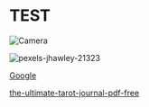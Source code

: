 # TEST

![Camera](https://images.unsplash.com/photo-1560674457-12073ed6fae6?fm=jpg&q=60&w=3000&ixlib=rb-4.1.0&ixid=M3wxMjA3fDB8MHxzZWFyY2h8Mnx8Y2FtfGVufDB8fDB8fHww)

![pexels-jhawley-21323](https://docs-api-qa.cloudlabs.ai/repos/raw.githubusercontent.com/Rabin-spektra/Demo-Repo/main/196993496zpeJ/images/pexels-jhawley-21323.jpg)

[Google](http://google.com)

[the-ultimate-tarot-journal-pdf-free](https://docs-api-qa.cloudlabs.ai/repos/raw.githubusercontent.com/Rabin-spektra/Demo-Repo/main/196993496zpeJ/files/the-ultimate-tarot-journal-pdf-free.pdf)
